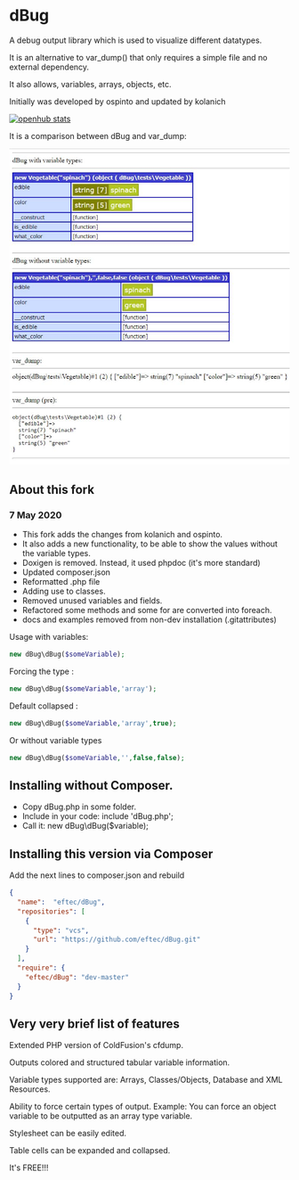 dBug
====
A debug output library which is used to visualize different datatypes.  

It is an alternative to var_dump() that only requires a simple file and no external dependency.

It also allows, variables, arrays, objects, etc.

Initially was developed by ospinto and updated by kolanich

[![openhub stats](https://openhub.net/p/php-dbug/widgets/project_partner_badge.gif)](https://openhub.net/p/php-dbug)

It is a comparison between dBug and var_dump:

![](docs/comparison.jpg)

## About this fork 

### 7 May 2020

* This fork adds the changes from kolanich and ospinto.  
* It also adds a new functionality, to be able to show the values without the variable types.
* Doxigen is removed. Instead, it used phpdoc (it's more standard)  
* Updated composer.json
* Reformatted .php file
* Adding use to classes.  
* Removed unused variables and fields.
* Refactored some methods and some for are converted into foreach.
* docs and examples removed from non-dev installation (.gitattributes)

Usage with variables:

```php
new dBug\dBug($someVariable);
```

Forcing the type :

```php
new dBug\dBug($someVariable,'array');
```

Default collapsed :

```php
new dBug\dBug($someVariable,'array',true);
```


Or without variable types

```php
new dBug\dBug($someVariable,'',false,false);
```

## Installing without Composer.

* Copy dBug.php in some folder.   
* Include in your code: include 'dBug.php'; 
* Call it: new dBug\dBug($variable);  


## Installing this version via Composer

Add the next lines to composer.json and rebuild

```json
{
  "name":  "eftec/dBug",
  "repositories": [
    {
      "type": "vcs",
      "url": "https://github.com/eftec/dBug.git"
    }
  ],
  "require": {
    "eftec/dBug": "dev-master"
  }
}
```




## Very very brief list of features

Extended PHP version of ColdFusion's cfdump.

Outputs colored and structured tabular variable information.

Variable types supported are: Arrays, Classes/Objects, Database and XML Resources.

Ability to force certain types of output. Example: You can force an
object variable to be outputted as an array type variable.

Stylesheet can be easily edited.

Table cells can be expanded and collapsed.

It's FREE!!!

